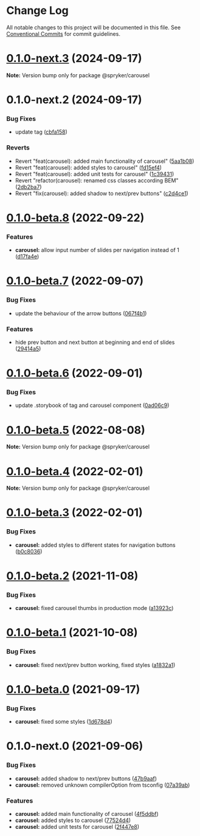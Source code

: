 # Change Log

All notable changes to this project will be documented in this file.
See [Conventional Commits](https://conventionalcommits.org) for commit guidelines.

# [0.1.0-next.3](http://172.31.33.130:9292/spryker-internal-ci/ui-components/compare/@spryker/carousel@0.1.0-next.2...@spryker/carousel@0.1.0-next.3) (2024-09-17)

**Note:** Version bump only for package @spryker/carousel





# 0.1.0-next.2 (2024-09-17)


### Bug Fixes

* update tag ([cbfa158](http://172.31.33.130:9292/spryker-internal-ci/ui-components/commits/cbfa1586f07f74485fce9b817eccd0a2edac9700))


### Reverts

* Revert "feat(carousel): added main functionality of carousel" ([5aa1b08](http://172.31.33.130:9292/spryker-internal-ci/ui-components/commits/5aa1b08528265fbf3270dc8d9c6a8822ba03fd3b))
* Revert "feat(carousel): added styles to carousel" ([fd15ef4](http://172.31.33.130:9292/spryker-internal-ci/ui-components/commits/fd15ef4662bdeb7080d8e9d1f19d1651135285b0))
* Revert "feat(carousel): added unit tests for carousel" ([1c39431](http://172.31.33.130:9292/spryker-internal-ci/ui-components/commits/1c394317918fe3de276468b5e630e063f696b5a5))
* Revert "refactor(carousel): renamed css classes according BEM" ([2db2ba7](http://172.31.33.130:9292/spryker-internal-ci/ui-components/commits/2db2ba7c834f840b562e27487092d3ed54e2efff))
* Revert "fix(carousel): added shadow to next/prev buttons" ([c2d4ce1](http://172.31.33.130:9292/spryker-internal-ci/ui-components/commits/c2d4ce11615d3500e3278a478df16e7c839e46b6))





# [0.1.0-beta.8](https://github.com/spryker/ui-components/compare/@spryker/carousel@0.1.0-beta.7...@spryker/carousel@0.1.0-beta.8) (2022-09-22)


### Features

* **carousel:** allow input number of slides per navigation instead of 1 ([d17fa4e](https://github.com/spryker/ui-components/commit/d17fa4e88fc3e56aeacf671d757ae395209f3697))





# [0.1.0-beta.7](https://github.com/spryker/ui-components/compare/@spryker/carousel@0.1.0-beta.6...@spryker/carousel@0.1.0-beta.7) (2022-09-07)


### Bug Fixes

* update the behaviour of the arrow buttons ([067f4b1](https://github.com/spryker/ui-components/commit/067f4b18102dcf7c13b4cb1d650087adfea2cd65))


### Features

* hide prev button and next button at beginning and end of slides ([29414a5](https://github.com/spryker/ui-components/commit/29414a5fef0361d24d1de3eb9e9c2b36aa707b1b))





# [0.1.0-beta.6](https://github.com/spryker/ui-components/compare/@spryker/carousel@0.1.0-beta.5...@spryker/carousel@0.1.0-beta.6) (2022-09-01)


### Bug Fixes

* update .storybook of tag and carousel component ([0ad06c9](https://github.com/spryker/ui-components/commit/0ad06c94ac39d4d0e2682c3d8649ebc90c0598d7))





# [0.1.0-beta.5](https://github.com/spryker/ui-components/compare/@spryker/carousel@0.1.0-beta.4...@spryker/carousel@0.1.0-beta.5) (2022-08-08)

**Note:** Version bump only for package @spryker/carousel





# [0.1.0-beta.4](https://github.com/spryker/ui-components/compare/@spryker/carousel@0.1.0-beta.3...@spryker/carousel@0.1.0-beta.4) (2022-02-01)

**Note:** Version bump only for package @spryker/carousel





# [0.1.0-beta.3](https://github.com/spryker/ui-components/compare/@spryker/carousel@0.1.0-beta.2...@spryker/carousel@0.1.0-beta.3) (2022-02-01)


### Bug Fixes

* **carousel:** added styles to different states for navigation buttons ([b0c8036](https://github.com/spryker/ui-components/commit/b0c803674c2d6c0a33d9721006ff5143307baad6))





# [0.1.0-beta.2](https://github.com/spryker/ui-components/compare/@spryker/carousel@0.1.0-beta.1...@spryker/carousel@0.1.0-beta.2) (2021-11-08)


### Bug Fixes

* **carousel:** fixed carousel thumbs in production mode ([a13923c](https://github.com/spryker/ui-components/commit/a13923cf79be3263b1460891d50d465c9a1958e9))





# [0.1.0-beta.1](https://github.com/spryker/ui-components/compare/@spryker/carousel@0.1.0-beta.0...@spryker/carousel@0.1.0-beta.1) (2021-10-08)


### Bug Fixes

* **carousel:** fixed next/prev button working, fixed styles ([a1832a1](https://github.com/spryker/ui-components/commit/a1832a13f40b9f7896ac49eef0b19075be1e0470))





# [0.1.0-beta.0](https://github.com/spryker/ui-components/compare/@spryker/carousel@0.1.0-next.0...@spryker/carousel@0.1.0-beta.0) (2021-09-17)


### Bug Fixes

* **carousel:** fixed some styles ([1d678d4](https://github.com/spryker/ui-components/commit/1d678d472713c120c751a8b6ecefe6fd1f05b7d6))





# 0.1.0-next.0 (2021-09-06)


### Bug Fixes

* **carousel:** added shadow to next/prev buttons ([47b9aaf](https://github.com/spryker/ui-components/commit/47b9aaff3e1a407e9d06bb169a2be48469212b9f))
* **carousel:** removed unknown compilerOption from tsconfig ([07a39ab](https://github.com/spryker/ui-components/commit/07a39abe7a427bdbc448171bd5537a48452b2897))


### Features

* **carousel:** added main functionality of carousel ([4f5ddbf](https://github.com/spryker/ui-components/commit/4f5ddbf752b97663599e09eae02953f06884e248))
* **carousel:** added styles to carousel ([77524d4](https://github.com/spryker/ui-components/commit/77524d4bb5a5bb85f35d7ba08803641862c82e77))
* **carousel:** added unit tests for carousel ([2f447e8](https://github.com/spryker/ui-components/commit/2f447e809868db343dcac01d534b6db255704763))
